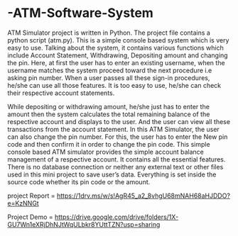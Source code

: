 # -ATM-Software-System

ATM Simulator project is written in Python. The project file contains a python script (atm.py). This is a simple console based system which is very easy to use. Talking about the system, it contains various functions which include Account Statement, Withdrawing, Depositing amount and changing the pin. Here, at first the user has to enter an existing username, when the username matches the system proceed toward the next procedure i.e asking pin number. When a user passes all these sign-in procedures, he/she can use all those features. It is too easy to use, he/she can check their respective account statements.

While depositing or withdrawing amount, he/she just has to enter the amount then the system calculates the total remaining balance of the respective account and displays to the user. And the user can view all these transactions from the account statement. In this ATM Simulator, the user can also change the pin number. For this, the user has to enter the New pin code and then confirm it in order to change the pin code. This simple console based ATM simulator provides the simple account balance management of a respective account. It contains all the essential features. There is no database connection or neither any external text or other files used in this mini project to save user’s data. Everything is set inside the source code whether its pin code or the amount.

project Report = https://1drv.ms/w/s!AgR45_a2_8vhgU68mNAH68aHJDDO?e=KzNNGt

Project Demo = https://drive.google.com/drive/folders/1X-GU7Wn1eXRjDhNJtWqULbkr8YUttTZN?usp=sharing
